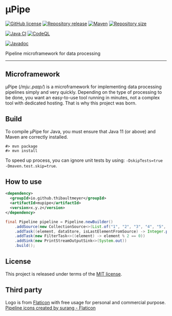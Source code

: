 # μPipe

[![GitHub license](https://img.shields.io/badge/license-MIT-blue.svg?logo=github)](https://raw.githubusercontent.com/thibaultmeyer/mupipe/master/LICENSE)
[![Repository release](https://img.shields.io/github/v/release/thibaultmeyer/mupipe?logo=github)](https://github.com/thibaultmeyer/mupipe/releases)
[![Maven](https://img.shields.io/maven-central/v/io.github.thibaultmeyer/mupipe.svg?logo=apache-maven)](https://central.sonatype.com/artifact/io.github.thibaultmeyer/mupipe/1.0.0/versions)
[![Repository size](https://img.shields.io/github/repo-size/thibaultmeyer/mupipe.svg?logo=git)](https://github.com/thibaultmeyer/mupipe)

[![Java CI](https://img.shields.io/github/actions/workflow/status/thibaultmeyer/mupipe/build.yml?logo=github&color=%231da868&branch=master)](https://github.com/thibaultmeyer/mupipe/actions/workflows/build.yml)
[![CodeQL](https://img.shields.io/github/actions/workflow/status/thibaultmeyer/mupipe/codeql-analysis.yml?label=codeql&logo=github&color=%231da868&branch=master)](https://github.com/thibaultmeyer/mupipe/actions/workflows/codeql-analysis.yml)

[![Javadoc](https://javadoc.io/badge2/io.github.thibaultmeyer/mupipe/javadoc.svg)](https://javadoc.io/doc/io.github.thibaultmeyer/mupipe)


Pipeline microframework for data processing
*****


## Microframework
μPipe (_/mjuː.paɪp/_) is a microframework for implementing data processing pipelines
simply and very quickly. Depending on the type of processing to be done, you want an
easy-to-use tool running in minutes, not a complex tool with dedicated hosting. That
is why this project was born.



## Build
To compile μPipe for Java, you must ensure that Java 11 (or above) and Maven are correctly
installed.

    #> mvn package
    #> mvn install

To speed up process, you can ignore unit tests by using: `-DskipTests=true -Dmaven.test.skip=true`.



## How to use

```xml
<dependency>
  <groupId>io.github.thibaultmeyer</groupId>
  <artifactId>mupipe</artifactId>
  <version>x.y.z</version>
</dependency>
```


```java
final Pipeline pipeline = Pipeline.newBuilder()
    .addSource(new CollectionSource<>(List.of("1", "2", "3", "4", "5", "6")))
    .addTask((element, dataStore, isLastElementFromSource) -> Integer.parseInt(element))
    .addTask(new FilterTask<>((element) -> element % 2 == 0))
    .addSink(new PrintStreamOutputSink<>(System.out))
    .build();
```



## License
This project is released under terms of the [MIT license](https://raw.githubusercontent.com/thibaultmeyer/mupipe/master/LICENSE).



## Third party

Logo is from [Flaticon](https://www.flaticon.com) with
free usage for personal and commercial purpose. <a href="https://www.flaticon.com/free-icons/pipeline" title="pipeline icons">Pipeline icons created by surang - Flaticon</a>
